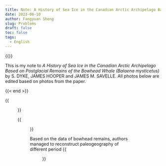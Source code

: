 ```yaml
---
title: Note: A History of Sea Ice in the Canadian Arctic Archipelago Based on Postglacial Remains of the Bowhead Whale (Balaena mysticetus) 
date: 2023-06-10
author: Fangyuan Sheng
slug: Problems
draft: false
toc: false
tags:
  - English
---
```


  {{<block class="note" >}}

This is my note to *A History of Sea Ice in the Canadian Arctic Archipelago Based on Postglacial Remains of the Bowhead Whale (Balaena mysticetus)* by S. DYKE, JAMES HOOPER
 and JAMES M. SAVELLE. All photos below are edited based on photos from the paper. 

{{< end >}}


{{<figure src="https://hellenshengfy.github.io/whales_3.png">}}

{{<figure src="https://hellenshengfy.github.io/whales_1.png">}}


Based on the data of bowhead remains, authors managed to reconstruct paleogeography of different period
{{<figure src="https://hellenshengfy.github.io/whales_2.png">}}

